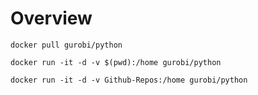 # Overview

```
docker pull gurobi/python
```
```
docker run -it -d -v $(pwd):/home gurobi/python
```
```
docker run -it -d -v Github-Repos:/home gurobi/python
```
